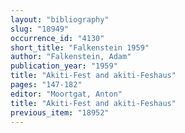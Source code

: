 ```yaml
---
layout: "bibliography"
slug: "18949"
occurrence_id: "4130"
short_title: "Falkenstein 1959"
author: "Falkenstein, Adam"
publication_year: "1959"
title: "Akiti-Fest and akiti-Feshaus"
pages: "147-182"
editor: "Moortgat, Anton"
title: "Akiti-Fest and akiti-Feshaus"
previous_item: "18952"
---
```

